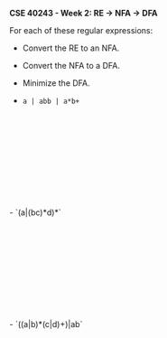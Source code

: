 **CSE 40243 - Week 2: RE -> NFA -> DFA**

For each of these regular expressions:
- Convert the RE to an NFA.
- Convert the NFA to a DFA.
- Minimize the DFA.

- `a | abb | a*b+`
<p><br><br><br><br><br><br><br><br><br></p>
- `(a|(bc)*d)*`
<p><br><br><br><br><br><br><br><br><br></p>
- `((a|b)*(c|d)+)|ab`
<p><br><br><br><br><br><br><br><br><br></p>
